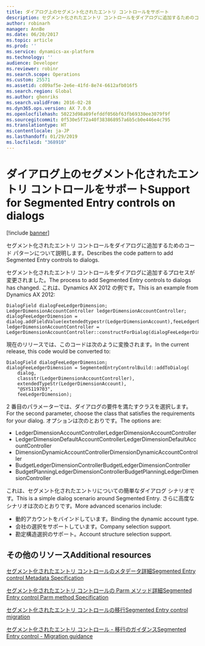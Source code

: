 ```yaml
---
title: ダイアログ上のセグメント化されたエントリ コントロールをサポート
description: セグメント化されたエントリ コントロールをダイアログに追加するためのコード パターンについて説明します。
author: robinarh
manager: AnnBe
ms.date: 06/20/2017
ms.topic: article
ms.prod: ''
ms.service: dynamics-ax-platform
ms.technology: ''
audience: Developer
ms.reviewer: robinr
ms.search.scope: Operations
ms.custom: 25571
ms.assetid: cd09af5e-2e6e-41fd-8e74-6612afb016f5
ms.search.region: Global
ms.author: ghenriks
ms.search.validFrom: 2016-02-28
ms.dyn365.ops.version: AX 7.0.0
ms.openlocfilehash: 50223d98a89fefddf056bf63fb69330ee3079f9f
ms.sourcegitcommit: 0f530e5f72a40f383868957a6b5cb0e446e4c795
ms.translationtype: HT
ms.contentlocale: ja-JP
ms.lasthandoff: 01/29/2019
ms.locfileid: "368910"
---
```

# <a name="support-for-segmented-entry-controls-on-dialogs"></a><span data-ttu-id="eb7c0-103">ダイアログ上のセグメント化されたエントリ コントロールをサポート</span><span class="sxs-lookup"><span data-stu-id="eb7c0-103">Support for Segmented Entry controls on dialogs</span></span>

[!include [banner](../includes/banner.md)]

<span data-ttu-id="eb7c0-104">セグメント化されたエントリ コントロールをダイアログに追加するためのコード パターンについて説明します。</span><span class="sxs-lookup"><span data-stu-id="eb7c0-104">Describes the code pattern to add Segmented Entry controls to dialogs.</span></span>

<span data-ttu-id="eb7c0-105">セグメント化されたエントリ コントロールをダイアログに追加するプロセスが変更されました。</span><span class="sxs-lookup"><span data-stu-id="eb7c0-105">The process to add Segmented Entry controls to dialogs has changed.</span></span> <span data-ttu-id="eb7c0-106">これは、Dynamics AX 2012 の例です。</span><span class="sxs-lookup"><span data-stu-id="eb7c0-106">This is an example from Dynamics AX 2012:</span></span>

    DialogField dialogFeeLedgerDimension;
    LedgerDimensionAccountController ledgerDimensionAccountController;
    dialogFeeLedgerDimension = dialog.addFieldValue(extendedtypestr(LedgerDimensionAccount),feeLedgerDimension,"@SYS119703");
    ledgerDimensionAccountController = LedgerDimensionAccountController::constructForDialog(dialogFeeLedgerDimension);

<span data-ttu-id="eb7c0-107">現在のリリースでは、このコードは次のように変換されます。</span><span class="sxs-lookup"><span data-stu-id="eb7c0-107">In the current release, this code would be converted to:</span></span>

    DialogField dialogFeeLedgerDimension;
    dialogFeeLedgerDimension = SegmentedEntryControlBuild::addToDialog(
        dialog, 
        classstr(LedgerDimensionAccountController), 
        extendedTypeStr(LedgerDimensionAccount), 
        "@SYS119703", 
        feeLedgerDimension);

<span data-ttu-id="eb7c0-108">2 番目のパラメーターでは、ダイアログの要件を満たすクラスを選択します。</span><span class="sxs-lookup"><span data-stu-id="eb7c0-108">For the second parameter, choose the class that satisfies the requirements for your dialog.</span></span>  <span data-ttu-id="eb7c0-109">オプションは次のとおりです。</span><span class="sxs-lookup"><span data-stu-id="eb7c0-109">The options are:</span></span>

-   <span data-ttu-id="eb7c0-110">LedgerDimensionAccountController</span><span class="sxs-lookup"><span data-stu-id="eb7c0-110">LedgerDimensionAccountController</span></span>
-   <span data-ttu-id="eb7c0-111">LedgerDimensionDefaultAccountController</span><span class="sxs-lookup"><span data-stu-id="eb7c0-111">LedgerDimensionDefaultAccountController</span></span>
-   <span data-ttu-id="eb7c0-112">DimensionDynamicAccountController</span><span class="sxs-lookup"><span data-stu-id="eb7c0-112">DimensionDynamicAccountController</span></span>
-   <span data-ttu-id="eb7c0-113">BudgetLedgerDimensionController</span><span class="sxs-lookup"><span data-stu-id="eb7c0-113">BudgetLedgerDimensionController</span></span>
-   <span data-ttu-id="eb7c0-114">BudgetPlanningLedgerDimensionController</span><span class="sxs-lookup"><span data-stu-id="eb7c0-114">BudgetPlanningLedgerDimensionController</span></span>

<span data-ttu-id="eb7c0-115">これは、セグメント化されたエントリについての簡単なダイアログ シナリオです。</span><span class="sxs-lookup"><span data-stu-id="eb7c0-115">This is a simple dialog scenario around Segmented Entry.</span></span> <span data-ttu-id="eb7c0-116">さらに高度なシナリオは次のとおりです。</span><span class="sxs-lookup"><span data-stu-id="eb7c0-116">More advanced scenarios include:</span></span>

-   <span data-ttu-id="eb7c0-117">動的アカウントをバインドしています。</span><span class="sxs-lookup"><span data-stu-id="eb7c0-117">Binding the dynamic account type.</span></span>
-   <span data-ttu-id="eb7c0-118">会社の選択をサポートしています。</span><span class="sxs-lookup"><span data-stu-id="eb7c0-118">Company selection support.</span></span>
-   <span data-ttu-id="eb7c0-119">勘定構造選択のサポート。</span><span class="sxs-lookup"><span data-stu-id="eb7c0-119">Account structure selection support.</span></span>


<a name="additional-resources"></a><span data-ttu-id="eb7c0-120">その他のリソース</span><span class="sxs-lookup"><span data-stu-id="eb7c0-120">Additional resources</span></span>
--------

[<span data-ttu-id="eb7c0-121">セグメント化されたエントリ コントロールのメタデータ詳細</span><span class="sxs-lookup"><span data-stu-id="eb7c0-121">Segmented Entry control Metadata Specification</span></span>](segmented-entry-control-metadata-specification.md)

[<span data-ttu-id="eb7c0-122">セグメント化されたエントリ コントロールの Parm メソッド詳細</span><span class="sxs-lookup"><span data-stu-id="eb7c0-122">Segmented Entry control Parm method Specification</span></span>](segmented-entry-control-parm-method-specification.md)

[<span data-ttu-id="eb7c0-123">セグメント化されたエントリ コントロールの移行</span><span class="sxs-lookup"><span data-stu-id="eb7c0-123">Segmented Entry control migration</span></span>](segmented-entry-control-conversion.md)

[<span data-ttu-id="eb7c0-124">セグメント化されたエントリ コントロール - 移行のガイダンス</span><span class="sxs-lookup"><span data-stu-id="eb7c0-124">Segmented Entry control - Migration guidance</span></span>](segmented-entry-control-migration-guidance.md)




